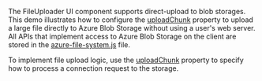 The FileUploader UI component supports direct-upload to blob storages. This demo illustrates how to configure the [uploadChunk](/Documentation/ApiReference/UI_Widgets/dxFileUploader/Configuration/#uploadChunk) property to upload a large file directly to Azure Blob Storage without using a user's web server. All APIs that implement access to Azure Blob Storage on the client are stored in the <a href="https://js.devexpress.com/Demos/WidgetsGallery/JSDemos/Demos/FileUploader/AzureDirectUploading/azure-file-system.js" target="_blank">azure-file-system.js</a> file.

To implement file upload logic, use the [uploadChunk](/Documentation/ApiReference/UI_Widgets/dxFileUploader/Configuration/#uploadChunk) property to specify how to process a connection request to the storage.